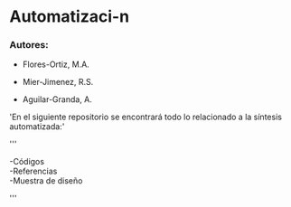 # Automatizaci-n

### Autores:
- Flores-Ortiz, M.A.
* Mier-Jimenez, R.S.
+ Aguilar-Granda, A.

'En el siguiente repositorio se encontrará todo lo relacionado a la síntesis automatizada:'

'''

-Códigos  
-Referencias  
-Muestra de diseño


'''
